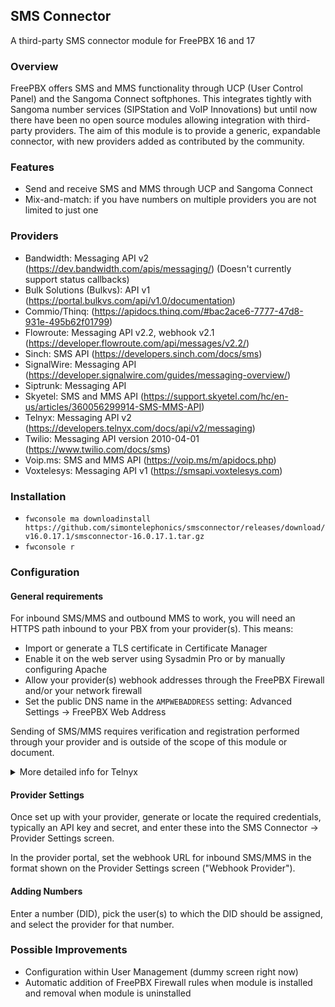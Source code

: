 ## SMS Connector
A third-party SMS connector module for FreePBX 16 and 17

### Overview

FreePBX offers SMS and MMS functionality through UCP (User Control Panel) and the Sangoma Connect softphones. 
This integrates tightly with Sangoma number services (SIPStation and VoIP Innovations) but until now there have been
no open source modules allowing integration with third-party providers. The aim of this module is to provide
a generic, expandable connector, with new providers added as contributed by the community.

### Features

* Send and receive SMS and MMS through UCP and Sangoma Connect 
* Mix-and-match: if you have numbers on multiple providers you are not limited to just one

### Providers

* Bandwidth: Messaging API v2 (https://dev.bandwidth.com/apis/messaging/) (Doesn't currently support status callbacks)
* Bulk Solutions (Bulkvs): API v1 (https://portal.bulkvs.com/api/v1.0/documentation)
* Commio/Thinq: (https://apidocs.thinq.com/#bac2ace6-7777-47d8-931e-495b62f01799)
* Flowroute: Messaging API v2.2, webhook v2.1 (https://developer.flowroute.com/api/messages/v2.2/)
* Sinch: SMS API (https://developers.sinch.com/docs/sms)
* SignalWire: Messaging API (https://developer.signalwire.com/guides/messaging-overview/)
* Siptrunk: Messaging API
* Skyetel: SMS and MMS API (https://support.skyetel.com/hc/en-us/articles/360056299914-SMS-MMS-API)
* Telnyx: Messaging API v2 (https://developers.telnyx.com/docs/api/v2/messaging)
* Twilio: Messaging API version 2010-04-01 (https://www.twilio.com/docs/sms)
* Voip.ms: SMS and MMS API (https://voip.ms/m/apidocs.php)
* Voxtelesys: Messaging API v1 (https://smsapi.voxtelesys.com)

### Installation

* `fwconsole ma downloadinstall https://github.com/simontelephonics/smsconnector/releases/download/v16.0.17.1/smsconnector-16.0.17.1.tar.gz`
* `fwconsole r`

### Configuration

#### General requirements

For inbound SMS/MMS and outbound MMS to work, you will need an HTTPS path inbound to your PBX from your provider(s). This means:
* Import or generate a TLS certificate in Certificate Manager
* Enable it on the web server using Sysadmin Pro or by manually configuring Apache
* Allow your provider(s) webhook addresses through the FreePBX Firewall and/or your network firewall
* Set the public DNS name in the `AMPWEBADDRESS` setting: Advanced Settings -> FreePBX Web Address

Sending of SMS/MMS requires verification and registration performed through your provider and is outside of the scope of this 
module or document. 
<details>
 <summary>More detailed info for Telnyx</summary>
 1. Set the FreePBX Web Address (Advanced Settings > FreePBX Web Address) to your.pbx.domain.com (no https://) <br>
 2. Go to Connectivity > SMS Connector <br>
 3. Go to Provider Settings, click Telnyx <br>
 4. Go to Telnyx website > Account Settings > Keys & Credentials > Copy API key <br>
 5. Go back to FreePBX page, paste in API key in the box for Telnyx <br>
 6. Copy the webhook from the provider box on the SMS connector module page <br>
 7. Paste it into Telnyx’s webhook URL box on the messaging tab (Telnyx > Messaging > [profile name] > edit > Inbound > paste URL into the webhook box) <br>
 8. Go back to SMS connector page > Add Number > Type Telnyx number and select extension/user and provider (Telnyx) <br>
 9. Go to FreePBX > User Management > user > SMSConnector > SIP SMS Enabled > Yes <br>
 10. Done! Can now send and receive messages from the UCP/softphones
</details>

#### Provider Settings

Once set up with your provider, generate or locate the required credentials, typically an API key and secret,
and enter these into the SMS Connector -> Provider Settings screen.

In the provider portal, set the webhook URL for inbound SMS/MMS in the format shown on the Provider Settings screen ("Webhook Provider").

#### Adding Numbers

Enter a number (DID), pick the user(s) to which the DID should be assigned, and select the provider for that number.

### Possible Improvements

* Configuration within User Management (dummy screen right now)
* Automatic addition of FreePBX Firewall rules when module is installed and removal when module is uninstalled
